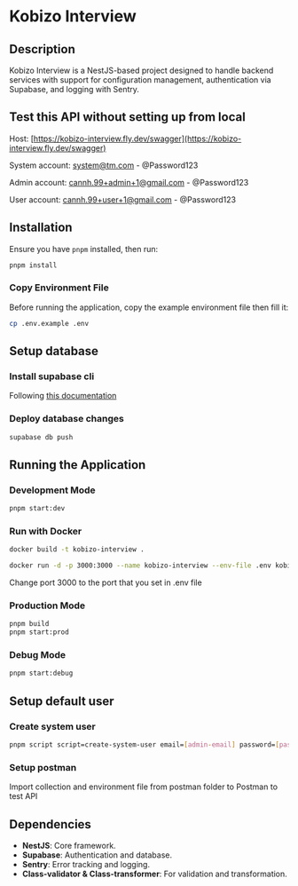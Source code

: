 # Kobizo Interview

## Description

Kobizo Interview is a NestJS-based project designed to handle backend services with support for configuration management, authentication via Supabase, and logging with Sentry.

## Test this API without setting up from local

Host: [https://kobizo-interview.fly.dev/swagger](https://kobizo-interview.fly.dev/swagger)

System account: system@tm.com - @Password123

Admin account: cannh.99+admin+1@gmail.com - @Password123

User account: cannh.99+user+1@gmail.com - @Password123

## Installation

Ensure you have `pnpm` installed, then run:

```sh
pnpm install
```

### Copy Environment File

Before running the application, copy the example environment file then fill it:

```sh
cp .env.example .env
```

## Setup database

### Install supabase cli

Following [this documentation](https://supabase.com/docs/guides/local-development/cli/getting-started?queryGroups=platform&platform=macos&queryGroups=access-method&access-method=studio)

### Deploy database changes

```sh
supabase db push
```

## Running the Application

### Development Mode

```sh
pnpm start:dev
```

### Run with Docker

```sh
docker build -t kobizo-interview .
```

```sh
docker run -d -p 3000:3000 --name kobizo-interview --env-file .env kobizo-interview
```

Change port 3000 to the port that you set in .env file

### Production Mode

```sh
pnpm build
pnpm start:prod
```

### Debug Mode

```sh
pnpm start:debug
```

## Setup default user

### Create system user

```sh
pnpm script script=create-system-user email=[admin-email] password=[password]
```

### Setup postman

Import collection and environment file from postman folder to Postman to test API

## Dependencies

- **NestJS**: Core framework.
- **Supabase**: Authentication and database.
- **Sentry**: Error tracking and logging.
- **Class-validator & Class-transformer**: For validation and transformation.
